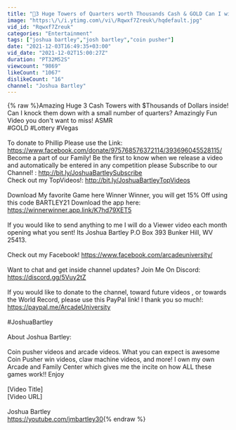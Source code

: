 ```yaml
---
title: "💱3 Huge Towers of Quarters worth Thousands Cash & GOLD Can I will the Money? High Stakes Coin Pusher"
image: "https:\/\/i.ytimg.com\/vi\/Rqwxf7Zreuk\/hqdefault.jpg"
vid_id: "Rqwxf7Zreuk"
categories: "Entertainment"
tags: ["joshua bartley","josh bartley","coin pusher"]
date: "2021-12-03T16:49:35+03:00"
vid_date: "2021-12-02T15:00:27Z"
duration: "PT32M52S"
viewcount: "9869"
likeCount: "1067"
dislikeCount: "16"
channel: "Joshua Bartley"
---
```

{% raw %}Amazing Huge 3 Cash Towers with $Thousands of Dollars inside! Can I knock them down with a small number of quarters? Amazingly Fun Video you don't want to miss! ASMR<br />#GOLD #Lottery #Vegas<br /><br />To donate to Phillip Please use the Link: <a rel="nofollow" target="blank" href="https://www.facebook.com/donate/975768576372114/393696045528115/">https://www.facebook.com/donate/975768576372114/393696045528115/</a><br />Become a part of our Family! Be the first to know when we release a video and automatically be entered in any competition please Subscribe to our Channel! : <a rel="nofollow" target="blank" href="http://bit.ly/JoshuaBartleySubscribe">http://bit.ly/JoshuaBartleySubscribe</a><br />Check out my TopVideos!: <a rel="nofollow" target="blank" href="http://bit.ly/JoshuaBartleyTopVideos">http://bit.ly/JoshuaBartleyTopVideos</a><br /><br />Download My favorite Game here Winner Winner, you will get 15% Off using this code  BARTLEY21   Download the app here: <a rel="nofollow" target="blank" href="https://winnerwinner.app.link/K7hd79XET5">https://winnerwinner.app.link/K7hd79XET5</a><br /><br />If you would like to send anything to me I will do a Viewer video each month opening what you sent! Its Joshua Bartley P.O Box 393 Bunker Hill, WV 25413.<br /><br />Check out my Facebook! <a rel="nofollow" target="blank" href="https://www.facebook.com/arcadeuniversity/">https://www.facebook.com/arcadeuniversity/</a><br /><br />Want to chat and get inside channel updates? Join Me On Discord: <a rel="nofollow" target="blank" href="https://discord.gg/5Vuy2tZ">https://discord.gg/5Vuy2tZ</a><br /><br />If you would like to donate to the channel, toward future videos , or towards the  World Record, please use this PayPal link! I thank you so much!: <a rel="nofollow" target="blank" href="https://paypal.me/ArcadeUniversity">https://paypal.me/ArcadeUniversity</a><br /><br />#JoshuaBartley<br /><br />About Joshua Bartley: <br /><br />Coin pusher videos and arcade videos. What you can expect is awesome Coin Pusher win videos, claw machine videos, and more!  I own my own Arcade and Family Center which gives me the incite on how ALL these games work!! Enjoy <br /><br />[Video Title]<br />[Video URL]<br /><br />Joshua Bartley<br /><a rel="nofollow" target="blank" href="https://youtube.com/jmbartley30">https://youtube.com/jmbartley30</a>{% endraw %}
